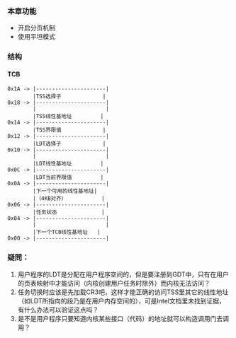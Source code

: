 ### 本章功能
- 开启分页机制
- 使用平坦模式

### 结构

#### TCB
```
0x1A -> |----------------------|
        |TSS选择子             |
0x18 -> |----------------------|
        |                      |
        |TSS线性基地址         |
0x14 -> |----------------------|
        |TSS界限值             |
0x12 -> |----------------------|
        |LDT选择子             |
0x10 -> |----------------------|
        |                      |
        |LDT线性基地址         |
0x0C -> |----------------------|
        |LDT当前界限值         |
0x0A -> |----------------------|
        |下一个可用的线性基地址|
        |（4KB对齐）           |
0x06 -> |----------------------|
        |任务状态              |
0x04 -> |----------------------|
        |                      |
        |下一个TCB线性基地址   |
0x00 -> |----------------------|
```

### 疑問：
1. 用户程序的LDT是分配在用户程序空间的，但是要注册到GDT中，只有在用户的页表映射中才能访问（内核创建用户任务时除外）而内核无法访问？
2. 任务切换时应该是先加载CR3吧，这样才能正确的访问TSS里其它的线性地址（如LDT所指向的段乃是在用户内存空间的），可是Intel文档里未找到证据，有什么办法可以验证这点吗？
3. 是不是用户程序只要知道内核某些接口（代码）的地址就可以构造调用门去调用？
